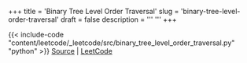 +++
title = 'Binary Tree Level Order Traversal'
slug = 'binary-tree-level-order-traversal'
draft = false
description =  '''
'''
+++

{{< include-code "content/leetcode/_leetcode/src/binary_tree_level_order_traversal.py" "python" >}}
[Source](https://github.com/grind-rip/leetcode/blob/master/src/binary_tree_level_order_traversal.py) | [LeetCode](https://leetcode.com/problems/binary-tree-level-order-traversal)
